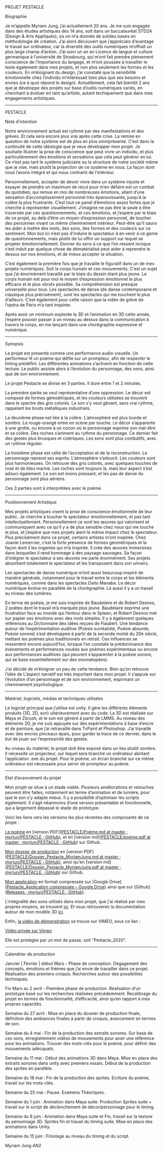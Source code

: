 PROJET PESTACLE

Biographie

Je m’appelle Myriam Jung, j’ai actuellement 20 ans. Je me suis engagée dans des études artistiques dès 14 ans, soit dans un baccalauréat STD2A (Design & Arts Appliqués), où on m’a donnée de solides bases en méthodologie de création. J’ai alors découvert que j’appréciais d’avantage le travail sur ordinateur, car la diversité des outils numériques m’offrait un plus large champ d’action. J’ai suivi un an en Licence de langue et culture germanique à l’université de Strasbourg, qui m’ont fait prendre pleinement conscience de l’importance du langage, et m’ont poussée à travailler le texte également dans mes projets, et non plus seulement les formes et les couleurs. En m’éloignant du design, j’ai constaté que  la sensibilité émotionnelle chez l’individu m’intéressait bien plus que ses besoins et envies (ce à quoi répond le design). Actuellement, cela fait bientôt 2 ans que je développe des projets sur base d’outils numériques variés, en cherchant à évoluer en tant qu’artiste, autant techiquement que dans mes engagements artistiques.

____

PESTACLE

Note d’intention

Notre environnement actuel est rythmé par des manifestations et des grèves. Et cela sera encore plus vrai après cette crise. La remise en question de notre système est de plus en plus omniprésente. C’est dans la continuité de cette idéologie que je veux développer mon projet. Je souhaite illustrer la prise de conscience que peut vivre un individu, et plus particulièrement des émotions et sensations que cela peut générer en lui. Ce n’est pas tant le système judiciaire ou la structure de notre société même que je vise, mais plutôt la projection de ce système en nous. La façon dont nous l’avons intégré et qui nous contraint de l’intérieur.

Personnellement, accepter de devoir vivre dans un système injuste et essayer de prendre un maximum de recul pour m’en défaire est un combat du quotidien, qui remue en moi de nombreuses émotions, allant d’une sensation d’accomplissement personnel très épanouissante, jusqu’à la colère la plus frustrante. C’est tout ce panel d’émotions assez fortes que je cherche à représenter visuellement. J’imagine ne pas être la seule à être traversée par ces questionnements, et ces émotions, et j’espère par le biais de ce projet, au delà d’être un moyen d’expression personnel, de toucher des personnes vivant ce même cheminement intérieur. Peut-être qu’il saura les aider à mettre des mots,  des sons, des formes et des couleurs sur ce sentiment.
Mon but ici n’est pas d’induire le spectateur à en venir à ce genre de questionnements, mais plutôt de lui offrir un support sur lequel se projeter émotionnellement. Donner du sens à ce que l’on ressent lorsque c’est induit par quelque chose de dématérialisé peut aider à reprendre le dessus sur nos émotions, et de mieux accepter la situation.

C’est également la première fois que je travaille le figuratif dans un de mes projets numériques. Soit le corps humain et ces mouvements. C’est un sujet que j’ai énormément travaillé par le biais du dessin étant plus jeune. Le corps humain est pour moi le moyen d’expression émotionnel le plus efficace et le plus «brut» possible. Sa compréhension est presque universelle pour tous. Les spectacles de danse (de danse contemporaine et classique plus précisément), sont les spectacles qui me touchent le plus d’ailleurs. C’est également pour cette raison que la vidéo de grève de l’opéra de Paris m’a tant inspirée.

Après avoir un minimum explorée la 3D et l’animation en 3D cette année, j’espère pouvoir passer à un niveau au dessus dans la communication à travers le corps, en me lançant dans une chorégraphie expressive et numérique.

____

Synopsis

Le projet est présenté comme une performance audio-visuelle. Un performeur lit un poème qui défile sur un prompteur, afin de respecter le timing prédéfini. Les différentes animations s’activent en fonction de cette lecture. Le public assiste alors à l’évolution du personnage, des sons, ainsi que de son environnement.

Le projet Pestacle se divise en 3 parties. Il dure entre 1 et 2 minutes. 

La première partie se veut représentative d’une oppression. Le décor est composé de formes gémoétriques, et les couleurs utilisées se trouvent dans le spectre des gris colorés. Le son s’y veut gênant, sans vrai rythme, rappelant les bruits métalliques industriels.

La deuxième phase est liée à la colère. L’atmosphère est plus lourde et sombre. Le rouge-orangé entre en scène par touche. Le décor s’apparente à une grotte, ou encore à un cocon où le personnage exprime son mal-être et sa colère. Des roches s’animent au rythme du personnage. Ce dernier fait des gestes plus brusques et colériques. Les sons sont plus combatifs, avec un rythme régulier.

La troisième phase est celle de l’acceptation et de la reconstruction. Le personnage reprend ses esprits. L’atmosphère s’adoucit. Les couleurs sont plus harmonieuses. On retrouve des gris colorés, avec quelques touches de rosé et de bleu marine. Les roches sont toujours là, mais leur aspect s’est adouci également. Le son est moins pressant, et les pas de danse du personnage sont plus aériens. 

Ces 3 parties sont à interprétées avec le poème.

____

Positionnement Artistique

Mes projets artistiques visent la prise de conscience émotionnelle de leur public. Je cherche à toucher le spectateur émotionnellement, et pas tant intellectuellement. Personnellement ce sont les œuvres qui valorisent et communiquent avec ce qu’il y a de plus sensible chez nous qui me touche le plus, et j’espère que mes projets aient le même impact chez le spectateur.
Plus précisément dans ce projet, certains artistes m’ont inspirée.
Chez Joanie Lemercier, c’est la forte présence de formes géométriques et la façon dont il les organise qui m’a inspirée. Il crée des œuvres immersives dans lesquelles il rend hommage à des paysage sauvages. Sa façon d’intégrer le spectateur à ses œuvres me parle énormément. Ses projets absorbent totalement le spectateur et les transposent dans son univers.

Les spectacles de danse numérique m’ont aussi beaucoup inspiré de manière générale, notamment pour le travail entre le corps et les éléments numériques, comme dans les spectacles Daito Manabe. Le décor numérique évolue en parallèle de la chorégraphie. Là aussi il y a un travail au niveau des lumières.

En terme de poésie, je me suis inspirée de Baudelaire et de Robert Desnos, 2 poètes dont le travail m’a marquée plus jeune. Baudelaire exprime une frustration face au monde qui l’entour dans le Spleen, et Robert Desnos met sur papier ses émotions avec des mots simples. Il y a également quelques références au Dictionnaire des idées reçues de Flaubert. 
Une tendance autour de l’expérimentation auditive (Poésie surréaliste, Poésie absurde, Poésie sonore) s’est développée à partir de la seconde moitié du 20è siècle, mettant les poèmes plus traditionnels en retrait. Ces influences se ressentent encore aujourd’hui, lorsque l’on constate la prédominance des évènements et performances vouées aux poèmes expérimentaux ou encore aux performances auditives (qui peuvent s’apparenter à la poésie sonore, qui se base essentiellement sur des onomatopées).

J’ai décidé de m’éloigner un peu de cette tendance. Bien qu’on retrouve l’idée de L’aspect narratif est très important dans mon projet. Il s’appuie sur l’évolution d’un personnage et de son environnement, exprimant un cheminement psychologique.

____

Matériel, logiciels, médias et techniques utilisées

Le logiciel principal que j’utilise est unity. Il gère les différents éléments produits (3D, 2D, son) ultérieurement avec du code. La 3D est réalisée sur Maya et Zbrush, et le son est généré à partir de LMMS. Au niveau des éléments 2D, je me suis appuyée sur des expérimentations à base d’encre et de peinture, que j’ai retravaillé dans TvPaint et Photoshop. J’ai travaillé avec des encres pinceaux épais, pour garder la trace de ce dernier, dans le but de jouer sur l’expressivité des gestes.

Au niveau du matériel, le projet doit être exposé dans un lieu plutôt sombre. Il nécessite un projecteur, sur lequel sera branché un ordinateur abritant l’application .exe du projet. Pour le poème, un écran branché sur ce même ordinateur est nécessaire pour servir de prompteur au poème.

____________________________________________________________

Etat d’avancement du projet

Mon projet se situe à un stade viable. Plusieurs améliorations et retouches peuvent être faites, notamment en terme d’animation et de lumière, pour que le son s’y adapte mieux. Il y a possibilité d’optimiser les scripts également.
Il s’agit néanmoins d’une version présentable et fonctionnelle, qui a largement dépassé le stade de prototype.

Voici les liens vers les versions les plus récentes des composants de ce projet :

<u>Le poème</u> en [version PDF]([PESTACLE/Poème.md at master · myrjun/PESTACLE · GitHub](https://github.com/myrjun/PESTACLE/blob/master/Po%C3%A8me.md)), et en [version md]([PESTACLE/poème.pdf at master · myrjun/PESTACLE · GitHub](https://github.com/myrjun/PESTACLE/blob/master/po%C3%A8me.pdf)) sur Github.

<u>Mon dossier de production</u> en [version PDF]([PESTACLE/Dossier_Pestacle_MyriamJung.md at master · myrjun/PESTACLE · GitHub](https://github.com/myrjun/PESTACLE/blob/master/Dossier_Pestacle_MyriamJung.md)), ainsi qu'en [version md]([PESTACLE/Dossier_Pestacle_MyriamJung.pdf at master · myrjun/PESTACLE · GitHub](https://github.com/myrjun/PESTACLE/blob/master/Dossier_Pestacle_MyriamJung.pdf)) sur Github.

<u>Mon application</u> en format compressée sur [Google Drive]([Pestacle_Application compressée – Google Drive](https://drive.google.com/drive/folders/1qB6Ul5mDZIh2E1DVCHRrDMJmAqoL9ejY?usp=sharing)) ainsi que sur [Github]([Releases · myrjun/PESTACLE · GitHub](https://github.com/myrjun/PESTACLE/releases)).

L'intégralité des sons utilisés dans mon projet, que j'ai réalisé par mes propres moyens, se trouvent [ici]([Son – Google Drive](https://drive.google.com/drive/folders/1Jo4zJ-IRaawzIYgELI-Awk1Y6HiQvr9D?usp=sharing)). Et vous retrouverez la documentation autour de mon modèle 3D [ici]([3D – Google Drive](https://drive.google.com/drive/folders/1QVE6rcu9ipujbCcrwvPnUNde74_HE60G?usp=sharing)).

Enfin, <u>la vidéo de démonstration</u> se trouve sur VIMEO, sous ce lien :

[Vid&eacute;o priv&eacute;e sur Vimeo](https://vimeo.com/430063281)

Elle est protégée par un mot de passe, soit "Pestacle_2020".

____

Calendrier de production

Janvier | Février | début Mars - Phase de conception. Dégagement des concepts, émotions et thèmes que j’ai envie de travailler dans ce projet. Réalisation des premiers croquis. Recherches autour des possibilités techniques.

Fin Mars au 2 avril - Première phase de production. Réalisation d’un prototype basé sur les recherches réalisées précédemment. Recalibrage du projet en termes de fonctionnalité, d’efficacité, ainsi qu’en rapport à mes propres capacités.

Semaine du 27 avril : Mise en place du dossier de production finale, définition des ambiances finales à partir de croquis, avancement en termes de son.

Semaine du 4 mai : Fin de la production des extraits sonores. Sur base de ces sons, enregistrement vidéos de mouvements pour avoir une référence pour les animations. Trouver des mots-clés pour le poème, pour définir des mouvements adécquats. 

Semaine du 11 mai : Début des animations 3D dans Maya. Mise en place des extraits sonores dans unity avec premiers essais. Début de la production des sprites en parallèle.

Semaine du 18 mai : Fin de la production des sprites. Ecriture du poème, travail sur les mots-clés.

Semaine du 25 mai : Pause. Examens Théoriques.

Semaine du 1 juin : Animation dans Maya suite. Production Sprites suite + travail sur le script de déclenchement de décor/personnage pour le timing.

Semaine du 8 juin : Animation dans Maya suite et Fin, travail sur la texture du personnage 3D. Sprites fin et travail du timing suite. Mise en place des animations dans Unity.

Semaine du 15 juin : Finiolage au niveau du timing et du script.

Myriam Jung AN2
